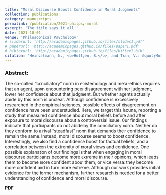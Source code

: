 ```yaml
---
title: "Moral Discourse Boosts Confidence in Moral Judgments"
collection: publications
category: manuscripts
permalink: /publication/2021-philpsy-moral
excerpt: 'The title says it all.'
date: 2021-10-01
venue: 'Philosophical Psychology'
# slidesurl: 'http://academicpages.github.io/files/slides1.pdf'
# paperurl: 'http://academicpages.github.io/files/paper1.pdf'
# bibtexurl: 'http://academicpages.github.io/files/bibtex1.bib'
citation: 'Heinzelmann, N., <b>Höltgen, B.</b>, and Tran, V.: &quot;Moral discourse boosts confidence in moral judgments.&quot; <i>Philosophical Psychology 4:8,</i> 1192-1216. 2021.'
---
```

### Abstract:
The so-called “conciliatory” norm in epistemology and meta-ethics requires that an agent, upon encountering peer disagreement with her judgment, lower her confidence about that judgment. But whether agents actually abide by this norm is unclear. Although confidence is excessively researched in the empirical sciences, possible effects of disagreement on confidence have been understudied. Here, we target this lacuna, reporting a study that measured confidence about moral beliefs before and after exposure to moral discourse about a controversial issue. Our findings indicate that participants do not abide by the conciliatory norm. Neither do they conform to a rival “steadfast” norm that demands their confidence to remain the same. Instead, moral discourse seems to boost confidence. Interestingly, we also find a confidence boost for factual beliefs, and a correlation between the extremity of moral views and confidence. One possible explanation of our findings is that when engaging in moral discourse participants become more extreme in their opinions, which leads them to become more confident about them, or vice versa: they become more confident and in turn more extreme. Although our work provides initial evidence for the former mechanism, further research is needed for a better understanding of confidence and moral discourse.

[**PDF**](https://www.tandfonline.com/doi/pdf/10.1080/09515089.2021.1959026)
